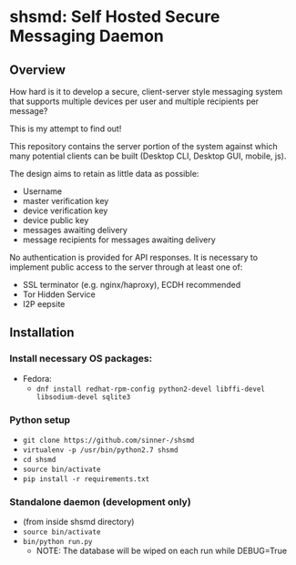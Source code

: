 # shsmd: Self Hosted Secure Messaging Daemon

## Overview

How hard is it to develop a secure, client-server style messaging system that supports multiple devices per user and multiple recipients per message?

This is my attempt to find out! 

This repository contains the server portion of the system against which many potential clients can be built (Desktop CLI, Desktop GUI, mobile, js). 

The design aims to retain as little data as possible:
  * Username
  * master verification key
  * device verification key
  * device public key
  * messages awaiting delivery
  * message recipients for messages awaiting delivery

No authentication is provided for API responses.
It is necessary to implement public access to the server through at least one of:
  * SSL terminator (e.g. nginx/haproxy), ECDH recommended
  * Tor Hidden Service
  * I2P eepsite

## Installation

### Install necessary OS packages:
  * Fedora:
    * `dnf install redhat-rpm-config python2-devel libffi-devel libsodium-devel sqlite3`
  
### Python setup
  * `git clone https://github.com/sinner-/shsmd`
  * `virtualenv -p /usr/bin/python2.7 shsmd`
  * `cd shsmd`
  * `source bin/activate`
  * `pip install -r requirements.txt`

### Standalone daemon (development only)
  * (from inside shsmd directory)
  * `source bin/activate`
  * `bin/python run.py`
    * NOTE: The database will be wiped on each run while DEBUG=True
